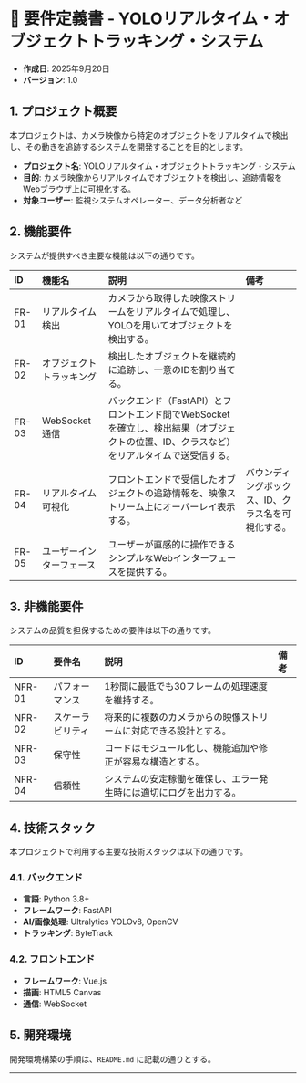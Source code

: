 # 📝 要件定義書 - YOLOリアルタイム・オブジェクトトラッキング・システム

* **作成日**: 2025年9月20日
* **バージョン**: 1.0

## 1. プロジェクト概要

本プロジェクトは、カメラ映像から特定のオブジェクトをリアルタイムで検出し、その動きを追跡するシステムを開発することを目的とします。

* **プロジェクト名**: YOLOリアルタイム・オブジェクトトラッキング・システム
* **目的**: カメラ映像からリアルタイムでオブジェクトを検出し、追跡情報をWebブラウザ上に可視化する。
* **対象ユーザー**: 監視システムオペレーター、データ分析者など

## 2. 機能要件

システムが提供すべき主要な機能は以下の通りです。

| ID | 機能名 | 説明 | 備考 |
| :--- | :--- | :--- | :--- |
| FR-01 | リアルタイム検出 | カメラから取得した映像ストリームをリアルタイムで処理し、YOLOを用いてオブジェクトを検出する。 | |
| FR-02 | オブジェクトトラッキング | 検出したオブジェクトを継続的に追跡し、一意のIDを割り当てる。 | |
| FR-03 | WebSocket通信 | バックエンド（FastAPI）とフロントエンド間でWebSocketを確立し、検出結果（オブジェクトの位置、ID、クラスなど）をリアルタイムで送受信する。 | |
| FR-04 | リアルタイム可視化 | フロントエンドで受信したオブジェクトの追跡情報を、映像ストリーム上にオーバーレイ表示する。 | バウンディングボックス、ID、クラス名を可視化する。 |
| FR-05 | ユーザーインターフェース | ユーザーが直感的に操作できるシンプルなWebインターフェースを提供する。 | |

## 3. 非機能要件

システムの品質を担保するための要件は以下の通りです。

| ID | 要件名 | 説明 | 備考 |
| :--- | :--- | :--- | :--- |
| NFR-01 | パフォーマンス | 1秒間に最低でも30フレームの処理速度を維持する。 | |
| NFR-02 | スケーラビリティ | 将来的に複数のカメラからの映像ストリームに対応できる設計とする。 | |
| NFR-03 | 保守性 | コードはモジュール化し、機能追加や修正が容易な構造とする。 | |
| NFR-04 | 信頼性 | システムの安定稼働を確保し、エラー発生時には適切にログを出力する。 | |

## 4. 技術スタック

本プロジェクトで利用する主要な技術スタックは以下の通りです。

### 4.1. バックエンド

* **言語**: Python 3.8+
* **フレームワーク**: FastAPI
* **AI/画像処理**: Ultralytics YOLOv8, OpenCV
* **トラッキング**: ByteTrack

### 4.2. フロントエンド

* **フレームワーク**: Vue.js
* **描画**: HTML5 Canvas
* **通信**: WebSocket

## 5. 開発環境

開発環境構築の手順は、`README.md` に記載の通りとする。

---

